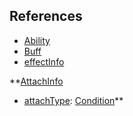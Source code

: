 ## References
  * [Ability](EntrenchmentAbility.md)
  * [Buff](EntrenchmentBuff.md)
  * [effectInfo](EntrenchmenteffectInfo.md)

**[AttachInfo](EntrenchmentAttachInfo.md)
  * [attachType](EntrenchmentattachType.md): [Condition](Condition.md)**
